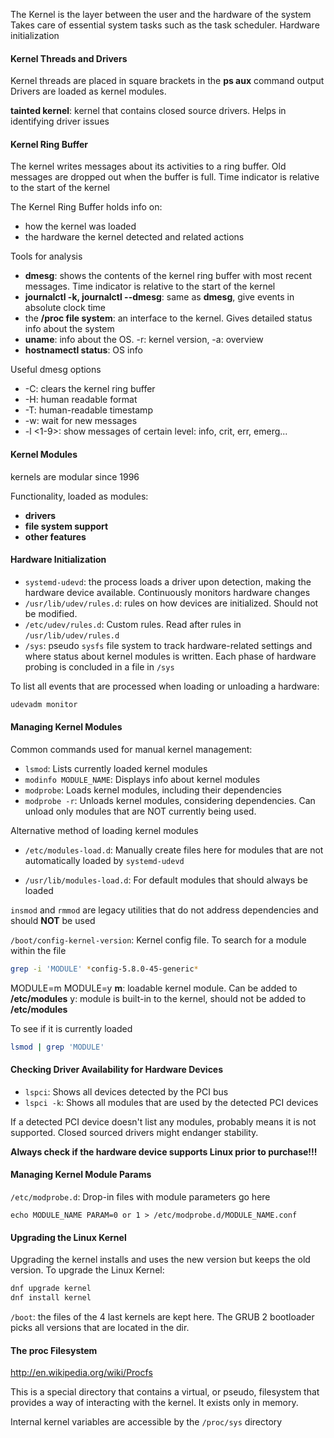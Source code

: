 
The Kernel is the layer between the user and the hardware of the system
Takes care of essential system tasks such as the task scheduler. Hardware initialization

#### Kernel Threads and Drivers

Kernel threads are placed in square brackets in the **ps aux** command output
Drivers are loaded as kernel modules.

**tainted kernel**: kernel that contains closed source drivers. Helps in identifying driver issues

#### Kernel Ring Buffer

The kernel writes messages about its activities to a ring buffer. Old messages are dropped out when the buffer is full. Time indicator is relative to the start of the kernel

The Kernel Ring Buffer holds info on:
* how the kernel was loaded
* the hardware the kernel detected and related actions

Tools for analysis
* **dmesg**: shows the contents of the kernel ring buffer with most recent messages. Time indicator is relative to the start of the kernel
* **journalctl -k, journalctl --dmesg**: same as **dmesg**, give events in absolute clock time
* the **/proc file system**: an interface to the kernel. Gives detailed status info about the system
* **uname**: info about the OS. -r: kernel version, -a: overview
* **hostnamectl status**: OS info

Useful dmesg options
* -C: clears the kernel ring buffer
* -H: human readable format
* -T: human-readable timestamp
* -w: wait for new messages
* -l <1-9>: show messages of certain level: info, crit, err, emerg...

#### Kernel Modules

kernels are modular since 1996

Functionality, loaded as modules:
* **drivers**
* **file system support**
* **other features**

#### Hardware Initialization

* `systemd-udevd`: the process loads a driver upon detection, making the hardware device available. Continuously monitors hardware changes
* `/usr/lib/udev/rules.d`: rules on how devices are initialized. Should not be modified.
* `/etc/udev/rules.d`: Custom rules. Read after rules in `/usr/lib/udev/rules.d`
* `/sys`: pseudo `sysfs` file system to track hardware-related settings and where status about kernel modules is written. Each phase of hardware probing is concluded in a file in `/sys`

To list all events that are processed when loading or unloading a hardware:

``` bash
udevadm monitor
```

#### Managing Kernel Modules

Common commands used for manual kernel management:
* `lsmod`: Lists currently loaded kernel modules
* `modinfo MODULE_NAME`: Displays info about kernel modules
* `modprobe`: Loads kernel modules, including their dependencies
* `modprobe -r`: Unloads kernel modules, considering dependencies. Can unload only modules that are NOT currently being used.

Alternative method of loading kernel modules 
+ `/etc/modules-load.d`: Manually create files here for modules that are not automatically loaded by `systemd-udevd`
- `/usr/lib/modules-load.d`: For default modules that should always be loaded

`insmod` and `rmmod` are legacy utilities that do not address dependencies and should **NOT** be used

`/boot/config-kernel-version`: Kernel config file. To search for a module within the file

```bash
grep -i 'MODULE' *config-5.8.0-45-generic* 
```

MODULE=m
MODULE=y 
**m**: loadable kernel module. Can be added to **/etc/modules**
y: module is built-in to the kernel, should not be added to **/etc/modules**

To see if it is currently loaded

```bash
lsmod | grep 'MODULE'
```

#### Checking Driver Availability for Hardware Devices

- `lspci`: Shows all devices detected by the PCI bus
- `lspci -k`: Shows all modules that are used by the detected PCI devices

If a detected PCI device doesn't list any modules, probably means it is not supported. Closed sourced drivers might endanger stability. 

**Always check if the hardware device supports Linux prior to purchase!!!**

#### Managing Kernel Module Params

`/etc/modprobe.d`: Drop-in files with module parameters go here

```
echo MODULE_NAME PARAM=0 or 1 > /etc/modprobe.d/MODULE_NAME.conf
```

#### Upgrading the Linux Kernel

Upgrading the kernel installs and uses the new version but keeps the old version.
To upgrade the Linux Kernel:

``` bash
dnf upgrade kernel
dnf install kernel
```

`/boot`: the files of the 4 last kernels are kept here. The GRUB 2 bootloader picks all  versions that are located in the dir.

#### The proc Filesystem

http://en.wikipedia.org/wiki/Procfs

This is a special directory that contains a virtual, or pseudo, filesystem that provides a way of interacting with the kernel. It exists only in memory.

Internal kernel variables are accessible by the `/proc/sys` directory